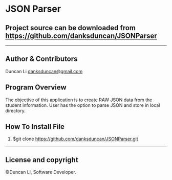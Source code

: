# JSON Parser
## Project source can be downloaded from https://github.com/danksduncan/JSONParser
---------
## Author & Contributors

Duncan Li danksduncan@gmail.com
## Program Overview

The objective of this application is to create RAW JSON data from the student information. User has the option to parse JSON and store in local directory.

## How To Install File
1.  $git clone https://github.com/danksduncan/JSONParser.git
---------
## License and copyright
©Duncan Li, Software Developer.